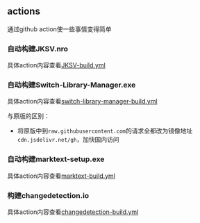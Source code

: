 ## actions

通过github action使一些事情变得简单

### 自动构建JKSV.nro
具体action内容查看[JKSV-build.yml](./.github/workflows/JKSV-build.yml)

### 自动构建Switch-Library-Manager.exe
具体action内容查看[switch-library-manager-build.yml](./.github/workflows/switch-library-manager-build.yml)

与原版的区别：
+ 将原版中到`raw.githubusercontent.com`的请求全都改为镜像地址`cdn.jsdelivr.net/gh`，加快国内访问

### 自动构建marktext-setup.exe
具体action内容查看[marktext-build.yml](./.github/workflows/marktext-build.yml)

### 构建changedetection.io
具体action内容查看[changedetection-build.yml](./.github/workflows/changedetection-build.yml)

